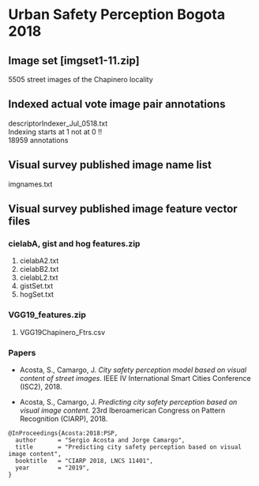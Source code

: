 # Urban Safety Perception Bogota 2018
## Image set [imgset1-11.zip]
5505 street images of the Chapinero locality
## Indexed actual vote image pair annotations
descriptorIndexer_Jul_0518.txt <br/>
Indexing starts at 1 not at 0 !! <br/>
18959 annotations 
## Visual survey published image name list
imgnames.txt
## Visual survey published image feature vector files
### cielabA, gist and hog features.zip
1. cielabA2.txt
2. cielabB2.txt
3. cielabL2.txt
4. gistSet.txt
5. hogSet.txt
### VGG19_features.zip
1. VGG19Chapinero_Ftrs.csv

### Papers
* Acosta, S., Camargo, J. *City safety perception model based on visual
content of street images*. IEEE IV International Smart Cities Conference
(ISC2), 2018.

* Acosta, S., Camargo, J. *Predicting city safety perception based on visual image content*. 
23rd Iberoamerican Congress on Pattern Recognition
(CIARP), 2018.
```
@InProceedings{Acosta:2018:PSP,
  author      = "Sergio Acosta and Jorge Camargo",
  title       = "Predicting city safety perception based on visual image content",
  booktitle   = "CIARP 2018, LNCS 11401",
  year        = "2019",
}
```
